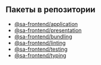 ## Пакеты в репозитории

- [@sa-frontend/application]()
- [@sa-frontend/presentation]()
- [@sa-frontend/bundling]()
- [@sa-frontend/linting](wiki/packages/linting.md)
- [@sa-frontend/testing]()
- [@sa-frontend/typing]()
